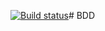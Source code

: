  [![Build status](https://ci.appveyor.com/api/projects/status/20q68ylpau3x7a9o/branch/main?svg=true)](https://ci.appveyor.com/project/5n3ug4ps17/dzbdd/branch/main)# BDD
